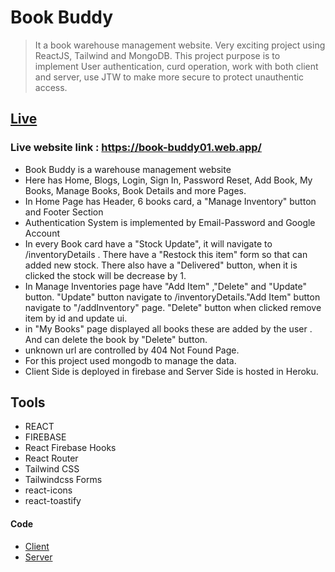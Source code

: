 # Book Buddy

> It a book warehouse management website. Very exciting project using ReactJS, Tailwind and MongoDB. This project purpose is to implement User authentication, curd operation, work with both client and server, use JTW to make more secure to protect unauthentic access.

## [Live](https://book-buddy01.web.app/)

### Live website link : https://book-buddy01.web.app/

- Book Buddy is a warehouse management website
- Here has Home, Blogs, Login, Sign In, Password Reset, Add Book, My Books, Manage Books, Book Details and more Pages.
- In Home Page has Header, 6 books card, a "Manage Inventory" button and Footer Section
- Authentication System is implemented by Email-Password and Google Account
- In every Book card have a "Stock Update", it will navigate to /inventoryDetails . There have a "Restock this item" form so that can added new stock. There also have a "Delivered" button, when it is clicked the stock will be decrease by 1.
- In Manage Inventories page have "Add Item" ,"Delete" and "Update" button. "Update" button navigate to /inventoryDetails."Add Item" button navigate to "/addInventory" page. "Delete" button when clicked remove item by id and update ui.
- in "My Books" page displayed all books these are added by the user . And can delete the book by "Delete" button.
- unknown url are controlled by 404 Not Found Page.
- For this project used mongodb to manage the data.
- Client Side is deployed in firebase and Server Side is hosted in Heroku.

## Tools

- REACT
- FIREBASE
- React Firebase Hooks
- React Router
- Tailwind CSS
- Tailwindcss Forms
- react-icons
- react-toastify

#### Code

- [Client](https://github.com/SEC-MASUM/book-buddy-client)
- [Server](https://github.com/SEC-MASUM/book-buddy-server)
